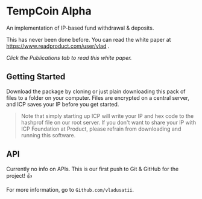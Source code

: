 # TempCoin Alpha

An implementation of IP-based fund withdrawal & deposits.

This has never been done before. You can read the white paper at https://www.readproduct.com/user/vlad .

*Click the Publications tab to read this white paper.*

## Getting Started

Download the package by cloning or just plain downloading this pack of files to a folder on your computer. Files are encrypted on a central server, and ICP saves your IP before you get started.

> Note that simply starting up ICP will write your IP and hex code to the hashprof file on our root server. If you don't want to share your IP with ICP Foundation at Product, please refrain from downloading and running this software.

## API

Currently no info on APIs. This is our first push to Git & GitHub for the project! :+1:

For more information, go to `Github.com/vladusatii`.

